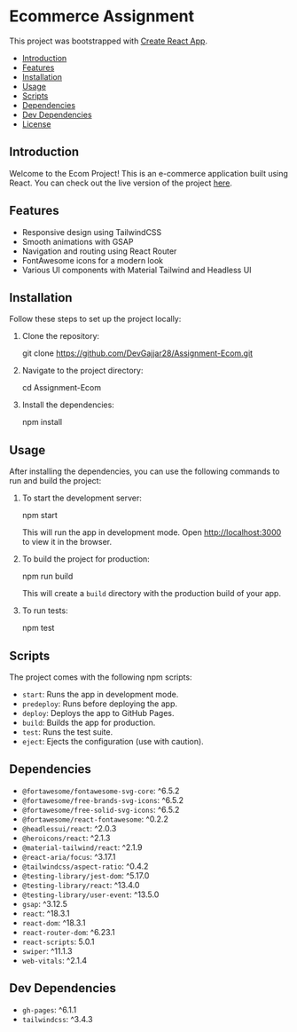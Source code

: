 
# Ecommerce Assignment 

This project was bootstrapped with [Create React App](https://github.com/facebook/create-react-app).


- [Introduction](#introduction)
- [Features](#features)
- [Installation](#installation)
- [Usage](#usage)
- [Scripts](#scripts)
- [Dependencies](#dependencies)
- [Dev Dependencies](#dev-dependencies)
- [License](#license)

## Introduction
Welcome to the Ecom Project! This is an e-commerce application built using React. You can check out the live version of the project [here](https://DevGajjar28.github.io/Assignment-Ecom/).

## Features
- Responsive design using TailwindCSS
- Smooth animations with GSAP
- Navigation and routing using React Router
- FontAwesome icons for a modern look
- Various UI components with Material Tailwind and Headless UI

## Installation
Follow these steps to set up the project locally:

1. Clone the repository:
   
   git clone https://github.com/DevGajjar28/Assignment-Ecom.git
   

2. Navigate to the project directory:
 
   cd Assignment-Ecom


3. Install the dependencies:
 
   npm install
   

## Usage
After installing the dependencies, you can use the following commands to run and build the project:

1. To start the development server:
   
   npm start
   
   This will run the app in development mode. Open [http://localhost:3000](http://localhost:3000) to view it in the browser.

2. To build the project for production:
  
   npm run build
  
   This will create a `build` directory with the production build of your app.

3. To run tests:
  
   npm test
 

## Scripts
The project comes with the following npm scripts:

- `start`: Runs the app in development mode.
- `predeploy`: Runs before deploying the app.
- `deploy`: Deploys the app to GitHub Pages.
- `build`: Builds the app for production.
- `test`: Runs the test suite.
- `eject`: Ejects the configuration (use with caution).

## Dependencies
- `@fortawesome/fontawesome-svg-core`: ^6.5.2
- `@fortawesome/free-brands-svg-icons`: ^6.5.2
- `@fortawesome/free-solid-svg-icons`: ^6.5.2
- `@fortawesome/react-fontawesome`: ^0.2.2
- `@headlessui/react`: ^2.0.3
- `@heroicons/react`: ^2.1.3
- `@material-tailwind/react`: ^2.1.9
- `@react-aria/focus`: ^3.17.1
- `@tailwindcss/aspect-ratio`: ^0.4.2
- `@testing-library/jest-dom`: ^5.17.0
- `@testing-library/react`: ^13.4.0
- `@testing-library/user-event`: ^13.5.0
- `gsap`: ^3.12.5
- `react`: ^18.3.1
- `react-dom`: ^18.3.1
- `react-router-dom`: ^6.23.1
- `react-scripts`: 5.0.1
- `swiper`: ^11.1.3
- `web-vitals`: ^2.1.4

## Dev Dependencies
- `gh-pages`: ^6.1.1
- `tailwindcss`: ^3.4.3


